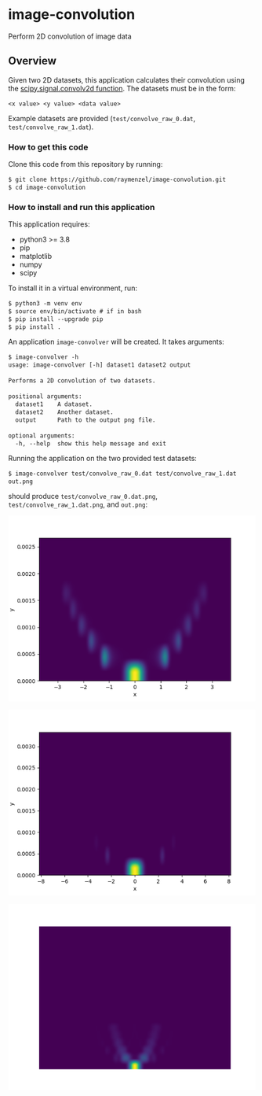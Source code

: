 # image-convolution
Perform 2D convolution of image data

## Overview
Given two 2D datasets, this application calculates their convolution
using the [scipy.signal.convolv2d function](https://docs.scipy.org/doc/scipy/reference/generated/scipy.signal.convolve2d.html).
The datasets must be in the form:

```
<x value> <y value> <data value>
```

Example datasets are provided (`test/convolve_raw_0.dat`, `test/convolve_raw_1.dat`).

### How to get this code
Clone this code from this repository by running:

```
$ git clone https://github.com/raymenzel/image-convolution.git
$ cd image-convolution
```

### How to install and run this application
This application requires:

- python3 >= 3.8
- pip
- matplotlib
- numpy
- scipy

To install it in a virtual environment, run:

```
$ python3 -m venv env
$ source env/bin/activate # if in bash
$ pip install --upgrade pip
$ pip install .
```

An application `image-convolver` will be created.  It takes arguments:

```
$ image-convolver -h
usage: image-convolver [-h] dataset1 dataset2 output

Performs a 2D convolution of two datasets.

positional arguments:
  dataset1    A dataset.
  dataset2    Another dataset.
  output      Path to the output png file.

optional arguments:
  -h, --help  show this help message and exit
```

Running the application on the two provided test datasets:

```
$ image-convolver test/convolve_raw_0.dat test/convolve_raw_1.dat out.png
```

should produce `test/convolve_raw_0.dat.png`, `test/convolve_raw_1.dat.png`,
and `out.png`:


![dataset1](docs/convolve_raw_0.dat.png)

![dataset2](docs/convolve_raw_1.dat.png)

![output](docs/out.png)
